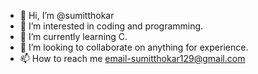 - 👋 Hi, I’m @sumitthokar
- 👀 I’m interested in coding and programming.
- 🌱 I’m currently learning C.
- 💞️ I’m looking to collaborate on anything for experience.
- 📫 How to reach me email-sumitthokar129@gmail.com
<!---
sumitthokar/sumitthokar is a ✨ special ✨ repository because its `README.md` (this file) appears on your GitHub profile.
You can click the Preview link to take a look at your changes.
--->
